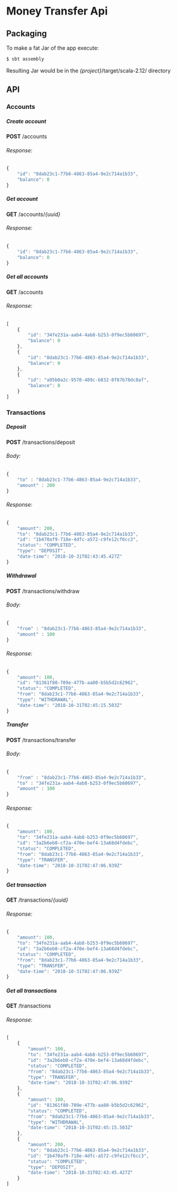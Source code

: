 # Money Transfer Api

## Packaging

To make a fat Jar of the app execute:

```sh
$ sbt assembly
```
Resulting Jar would be in the *{project}*/target/scala-2.12/ directory

## API
### Accounts
##### Create account
**POST** /accounts
###### Response:

```javascript
{
    "id": "8dab23c1-77b6-4863-85a4-9e2c714a1b33",
    "balance": 0
}
```

##### Get account
**GET** /accounts/*{uuid}*
###### Response:

```javascript
{
    "id": "8dab23c1-77b6-4863-85a4-9e2c714a1b33",
    "balance": 0
}
```

##### Get all accounts
**GET** /accounts
###### Response:

```javascript
[
    {
        "id": "34fe231a-aab4-4ab8-b253-0f9ec5b60697",
        "balance": 0
    },
    {
        "id": "8dab23c1-77b6-4863-85a4-9e2c714a1b33",
        "balance": 0
    },
    {
        "id": "a95b0a2c-9570-489c-b832-0f87b78dc8af",
        "balance": 0
    }
]
```

### Transactions
##### Deposit
**POST** /transactions/deposit
###### Body:

```javascript
{
	"to" : "8dab23c1-77b6-4863-85a4-9e2c714a1b33",
	"amount" : 200
}
```

###### Response:

```javascript
{
    "amount": 200,
    "to": "8dab23c1-77b6-4863-85a4-9e2c714a1b33",
    "id": "1b470af9-718e-4dfc-a572-c9fe12cf6cc3",
    "status": "COMPLETED",
    "type": "DEPOSIT",
    "date-time": "2018-10-31T02:43:45.427Z"
}
```
##### Withdrawal
**POST** /transactions/withdraw
###### Body:

```javascript
{
	"from" : "8dab23c1-77b6-4863-85a4-9e2c714a1b33",
	"amount" : 100
}
```

###### Response:

```javascript
{
    "amount": 100,
    "id": "81361f80-709e-477b-aa80-b5b5d2c62962",
    "status": "COMPLETED",
    "from": "8dab23c1-77b6-4863-85a4-9e2c714a1b33",
    "type": "WITHDRAWAL",
    "date-time": "2018-10-31T02:45:15.503Z"
}
```

##### Transfer
**POST** /transactions/transfer
###### Body:

```javascript
{
	"from" : "8dab23c1-77b6-4863-85a4-9e2c714a1b33",
	"to" : "34fe231a-aab4-4ab8-b253-0f9ec5b60697",
	"amount" : 100
}
```

###### Response:

```javascript
{
    "amount": 100,
    "to": "34fe231a-aab4-4ab8-b253-0f9ec5b60697",
    "id": "3a2b6eb0-cf2a-470e-bef4-13a68d4fdebc",
    "status": "COMPLETED",
    "from": "8dab23c1-77b6-4863-85a4-9e2c714a1b33",
    "type": "TRANSFER",
    "date-time": "2018-10-31T02:47:06.939Z"
}
```

##### Get transaction
**GET** /transactions/*{uuid}*
###### Response:

```javascript
{
    "amount": 100,
    "to": "34fe231a-aab4-4ab8-b253-0f9ec5b60697",
    "id": "3a2b6eb0-cf2a-470e-bef4-13a68d4fdebc",
    "status": "COMPLETED",
    "from": "8dab23c1-77b6-4863-85a4-9e2c714a1b33",
    "type": "TRANSFER",
    "date-time": "2018-10-31T02:47:06.939Z"
}
```

##### Get all transactions
**GET** /transactions
###### Response:

```javascript
[
    {
        "amount": 100,
        "to": "34fe231a-aab4-4ab8-b253-0f9ec5b60697",
        "id": "3a2b6eb0-cf2a-470e-bef4-13a68d4fdebc",
        "status": "COMPLETED",
        "from": "8dab23c1-77b6-4863-85a4-9e2c714a1b33",
        "type": "TRANSFER",
        "date-time": "2018-10-31T02:47:06.939Z"
    },
    {
        "amount": 100,
        "id": "81361f80-709e-477b-aa80-b5b5d2c62962",
        "status": "COMPLETED",
        "from": "8dab23c1-77b6-4863-85a4-9e2c714a1b33",
        "type": "WITHDRAWAL",
        "date-time": "2018-10-31T02:45:15.503Z"
    },
    {
        "amount": 200,
        "to": "8dab23c1-77b6-4863-85a4-9e2c714a1b33",
        "id": "1b470af9-718e-4dfc-a572-c9fe12cf6cc3",
        "status": "COMPLETED",
        "type": "DEPOSIT",
        "date-time": "2018-10-31T02:43:45.427Z"
    }
]
```